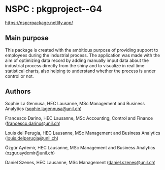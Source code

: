 # NSPC : pkgproject--G4

https://nspcrpackage.netlify.app/

## Main purpose

This package is created with the ambitious purpose of providing support to employees during the industrial process. The application was made with the aim of optimizing data record by adding manually imput data about the industrial process directly from the shiny and to visualize in real time statistical charts, also helping to understand whether the process is under control or not.

## Authors

Sophie La Gennusa, HEC Lausanne, MSc Management and Business Analytics (sophie.lagennusa@unil.ch)

Francesco Darino, HEC Lausanne, MSc Accounting, Control and Finance (francesco.darino@unil.ch)

Louis del Perugia, HEC Lausanne, MSc Management and Business Analytics (louis.delperugia@unil.ch)

Özgür Aydemir, HEC Lausanne, MSc Management and Business Analytics (ozgur.aydemir@unil.ch)

Daniel Szenes, HEC Lausanne, MSc Management (daniel.szenes@unil.ch)

